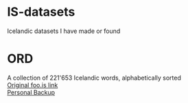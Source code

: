 # IS-datasets
Icelandic datasets I have made or found


# ORD
A collection of 221'653 Icelandic words, alphabetically sorted  
[Original foo.is link](http://foo.is/ord)   
[Personal Backup](https://gbit.is/data/ord.txt)   
